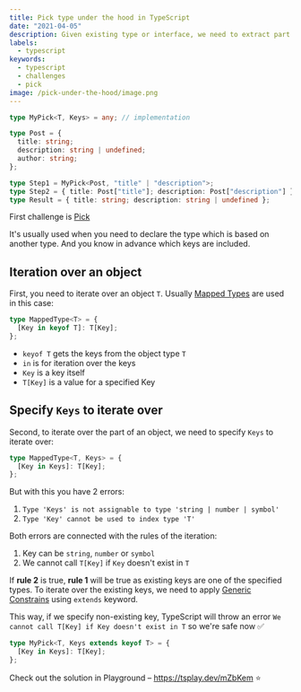 ```yaml
---
title: Pick type under the hood in TypeScript
date: "2021-04-05"
description: Given existing type or interface, we need to extract part of properties
labels:
  - typescript
keywords:
  - typescript
  - challenges
  - pick
image: /pick-under-the-hood/image.png
---
```


```typescript title="Example of Pick use"
type MyPick<T, Keys> = any; // implementation

type Post = {
  title: string;
  description: string | undefined;
  author: string;
};

type Step1 = MyPick<Post, "title" | "description">;
type Step2 = { title: Post["title"]; description: Post["description"] };
type Result = { title: string; description: string | undefined };
```

First challenge is [Pick](https://github.com/type-challenges/type-challenges/blob/master/questions/4-easy-pick/README.md)

It's usually used when you need to declare the type which is based on another type. And you know in advance which keys are included.

## Iteration over an object

First, you need to iterate over an object `T`. Usually [Mapped Types](https://www.typescriptlang.org/docs/handbook/2/mapped-types.html) are used in this case:

```typescript title="Example of Mapped Types"
type MappedType<T> = {
  [Key in keyof T]: T[Key];
};
```

- `keyof T` gets the keys from the object type `T`
- `in` is for iteration over the keys
- `Key` is a key itself
- `T[Key]` is a value for a specified Key

## Specify `Keys` to iterate over

Second, to iterate over the part of an object, we need to specify `Keys` to iterate over:

```typescript title="Iteration over Keys"
type MappedType<T, Keys> = {
  [Key in Keys]: T[Key];
};
```

But with this you have 2 errors:

1. `Type 'Keys' is not assignable to type 'string | number | symbol'`
2. `Type 'Key' cannot be used to index type 'T'`

Both errors are connected with the rules of the iteration:

1. Key can be `string`, `number` or `symbol`
2. We cannot call `T[Key]` if `Key` doesn't exist in `T`

If **rule 2** is true, **rule 1** will be true as existing keys are one of the specified types. To iterate over the existing keys, we need to apply [Generic Constrains](https://www.typescriptlang.org/docs/handbook/2/generics.html#generic-constraints) using `extends` keyword.

This way, if we specify non-existing key, TypeScript will throw an error `We cannot call T[Key] if Key doesn't exist in T` so we're safe now ✅

```typescript title="Solution"
type MyPick<T, Keys extends keyof T> = {
  [Key in Keys]: T[Key];
};
```

Check out the solution in Playground – https://tsplay.dev/mZbKem ⭐️
